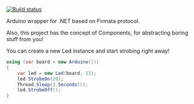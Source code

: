 [![Build status](https://ci.appveyor.com/api/projects/status/07vcnev63j29h3mr)](https://ci.appveyor.com/project/luisrudge/arduino4net)

Arduino wrapper for .NET based on Firmata protocol.

Also, this project has the concept of Components, for abstracting boring stuff from you!

You can create a new Led instance and start strobing right away!

```csharp
using (var board = new Arduino()))
{
    var led = new Led(board, 13);
    led.StrobeOn(20);
    Thread.Sleep(3.Seconds());
    led.StrobeOff();
}
```
